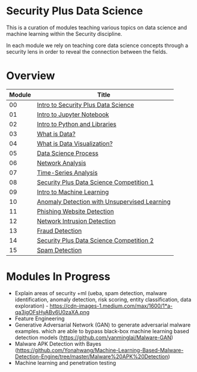 # Security Plus Data Science

This is a curation of modules teaching various topics on data science and machine learning within the Security discipline.

In each module we rely on teaching core data science concepts through a security lens in order to reveal the connection between the fields.

# Overview

| Module | Title |
|---|---|
| 00 | [Intro to Security Plus Data Science](https://github.com/inp2/Security-Plus-Data-Science/blob/master/Module_00/Module_00_Introduction.ipynb) | 
| 01 | [Intro to Jupyter Notebook](https://github.com/inp2/Security-Plus-Data-Science/blob/master/Module_01/01_Module_Intro_Jupyter_Notebooks.ipynb) |
| 02 | [Intro to Python and Libraries](https://github.com/inp2/Security-Plus-Data-Science/tree/master/Module_02) |
| 03 | [What is Data?](https://github.com/inp2/Security-Plus-Data-Science/blob/master/Module_03/Module_03_Data.ipynb) |
| 04 | [What is Data Visualization?](https://github.com/inp2/Security-Plus-Data-Science/blob/master/Module_04/Module_04_Data_Viz.ipynb) |
| 05 | [Data Science Process](https://github.com/inp2/Security-Plus-Data-Science/blob/master/Module_05/Module_05_explore.ipynb) |
| 06 | [Network Analysis](https://github.com/inp2/Security-Plus-Data-Science/tree/master/Module_06) |
| 07 | [Time-Series Analysis](https://github.com/inp2/Security-Plus-Data-Science/blob/master/Module_07/Module_07_time.ipynb) |
| 08 | [Security Plus Data Science Competition 1](https://github.com/inp2/Security-Plus-Data-Science/blob/master/Module_08/Competition_01.ipynb) |
| 09 | [Intro to Machine Learning](https://github.com/inp2/Security-Plus-Data-Science/blob/master/Module_09/Module_09.ipynb) |
| 10 | [Anomaly Detection with Unsupervised Learning](https://github.com/inp2/Security-Plus-Data-Science/blob/master/Module_10/Module_10_01.ipynb) |
| 11 | [Phishing Website Detection](https://github.com/inp2/Security-Plus-Data-Science/tree/master/Module_11) |
| 12 | [Network Intrusion Detection](https://github.com/inp2/Security-Plus-Data-Science/tree/master/Module_12) |
| 13 | [Fraud Detection](https://github.com/inp2/Security-Plus-Data-Science/tree/master/Module_13) |
| 14 | [Security Plus Data Science Competition 2](https://github.com/inp2/Security-Plus-Data-Science/blob/master/Module_14/Competition_02.ipynb) |
| 15 | [Spam Detection](https://github.com/inp2/Security-Plus-Data-Science/tree/master/Module_15) | 

# Modules In Progress
* Explain areas of security +ml (ueba, spam detection, malware identification, anomaly detection, risk scoring, entity classification, data exploration) - https://cdn-images-1.medium.com/max/1600/1*a-qa3jgOFsHyABv6U0zaXA.png
* Feature Engineering
* Generative Adversarial Network (GAN) to generate adversarial malware examples. which are able to bypass black-box machine learning based detection models (https://github.com/yanminglai/Malware-GAN)
* Malware APK Detection with Bayes (https://github.com/Yonahwang/Machine-Learning-Based-Malware-Detection-Engine/tree/master/Malware%20APK%20Detection)
* Machine learning and penetration testing